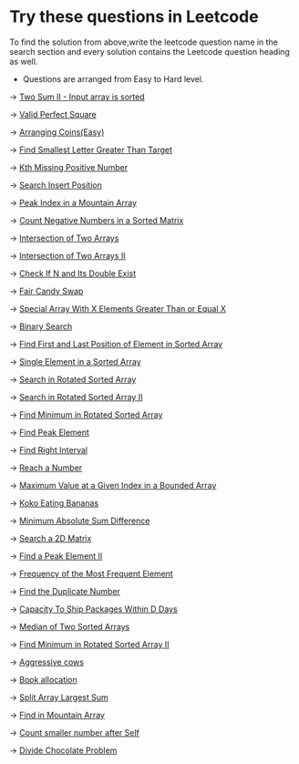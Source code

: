   # Try these questions in Leetcode 

To find the solution from above,write the leetcode question name in the search section and every solution contains the Leetcode question heading as well.

* Questions are arranged from Easy to Hard level.

-> [Two Sum II - Input array is sorted](https://leetcode.com/problems/two-sum-ii-input-array-is-sorted/)

-> [Valid Perfect Square](https://leetcode.com/problems/valid-perfect-square/)

-> [Arranging Coins(Easy)](https://leetcode.com/problems/arranging-coins/)

-> [Find Smallest Letter Greater Than Target](https://leetcode.com/problems/find-smallest-letter-greater-than-target/)

-> [Kth Missing Positive Number](https://leetcode.com/problems/kth-missing-positive-number/)

-> [Search Insert Position](https://leetcode.com/problems/search-insert-position/)

-> [Peak Index in a Mountain Array](https://leetcode.com/problems/peak-index-in-a-mountain-array/)

-> [Count Negative Numbers in a Sorted Matrix](https://leetcode.com/problems/count-negative-numbers-in-a-sorted-matrix/)

-> [Intersection of Two Arrays](https://leetcode.com/problems/intersection-of-two-arrays/)

-> [Intersection of Two Arrays II](https://leetcode.com/problems/intersection-of-two-arrays-ii/)

-> [Check If N and Its Double Exist
](https://leetcode.com/problems/check-if-n-and-its-double-exist/)

-> [Fair Candy Swap
](https://leetcode.com/problems/fair-candy-swap/description/)

-> [Special Array With X Elements Greater Than or Equal X](https://leetcode.com/problems/special-array-with-x-elements-greater-than-or-equal-x/)

-> [Binary Search](https://leetcode.com/problems/binary-search/)

-> [Find First and Last Position of Element in Sorted Array](https://leetcode.com/problems/find-first-and-last-position-of-element-in-sorted-array/)

-> [Single Element in a Sorted Array](https://leetcode.com/problems/single-element-in-a-sorted-array/)

-> [Search in Rotated Sorted Array](https://leetcode.com/problems/search-in-rotated-sorted-array/)

-> [Search in Rotated Sorted Array II](https://leetcode.com/problems/search-in-rotated-sorted-array-ii/)

-> [Find Minimum in Rotated Sorted Array](https://leetcode.com/problems/find-minimum-in-rotated-sorted-array/)

-> [Find Peak Element](https://leetcode.com/problems/find-peak-element/)

-> [Find Right Interval](https://leetcode.com/problems/find-right-interval)

-> [Reach a Number](https://leetcode.com/problems/reach-a-number/)

-> [Maximum Value at a Given Index in a Bounded Array](https://leetcode.com/problems/maximum-value-at-a-given-index-in-a-bounded-array/)

-> [Koko Eating Bananas](https://leetcode.com/problems/koko-eating-bananas/)

-> [Minimum Absolute Sum Difference](https://leetcode.com/problems/minimum-absolute-sum-difference/)

-> [Search a 2D Matrix](https://leetcode.com/problems/search-a-2d-matrix/)

-> [Find a Peak Element II](https://leetcode.com/problems/find-a-peak-element-ii/)

-> [Frequency of the Most Frequent Element](https://leetcode.com/problems/frequency-of-the-most-frequent-element/)

-> [Find the Duplicate Number](https://leetcode.com/problems/find-the-duplicate-number/)

-> [Capacity To Ship Packages Within D Days](https://leetcode.com/problems/capacity-to-ship-packages-within-d-days/)

-> [Median of Two Sorted Arrays](https://leetcode.com/problems/median-of-two-sorted-arrays/)

-> [Find Minimum in Rotated Sorted Array II](https://leetcode.com/problems/find-minimum-in-rotated-sorted-array-ii/)

-> [Aggressive cows](https://www.spoj.com/problems/AGGRCOW/)

-> [Book allocation](https://www.geeksforgeeks.org/allocate-minimum-number-pages/)

-> [Split Array Largest Sum](https://leetcode.com/problems/split-array-largest-sum/)

-> [Find in Mountain Array](https://leetcode.com/problems/find-in-mountain-array/)

-> [Count smaller number after Self](https://leetcode.com/problems/count-of-smaller-numbers-after-self/)

-> [Divide Chocolate Problem](https://curiouschild.github.io/leetcode/2019/06/21/divide-chocolate.html)
